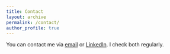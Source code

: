 ```yaml
---
title: Contact
layout: archive
permalink: /contact/
author_profile: true
---
```


You can contact me via [email](mailto:tuzenahmet@outlook.com) or [LinkedIn](https://www.linkedin.com/in/ahmet-tuzen/). I check both regularly.
